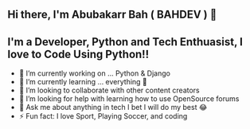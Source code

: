 ## Hi there, I'm Abubakarr Bah ( BAHDEV ) 👋
## I'm a Developer, Python and Tech Enthuasist, I love to Code Using Python!!
- 🔭 I’m currently working on ... Python & Django
- 🌱 I’m currently learning ... everything 🤣
- 👯 I’m looking to collaborate with other content creators
- 🤔 I’m looking for help with learning how to use OpenSource forums
- 💬 Ask me about anything in tech I bet I will do my best 😂
- ⚡ Fun fact: I love Sport, Playing Soccer, and coding

<!---
BAHDEV/BAHDEV is a ✨ special ✨ repository because its `README.md` (this file) appears on your GitHub profile.
You can click the Preview link to take a look at your changes.
--->
